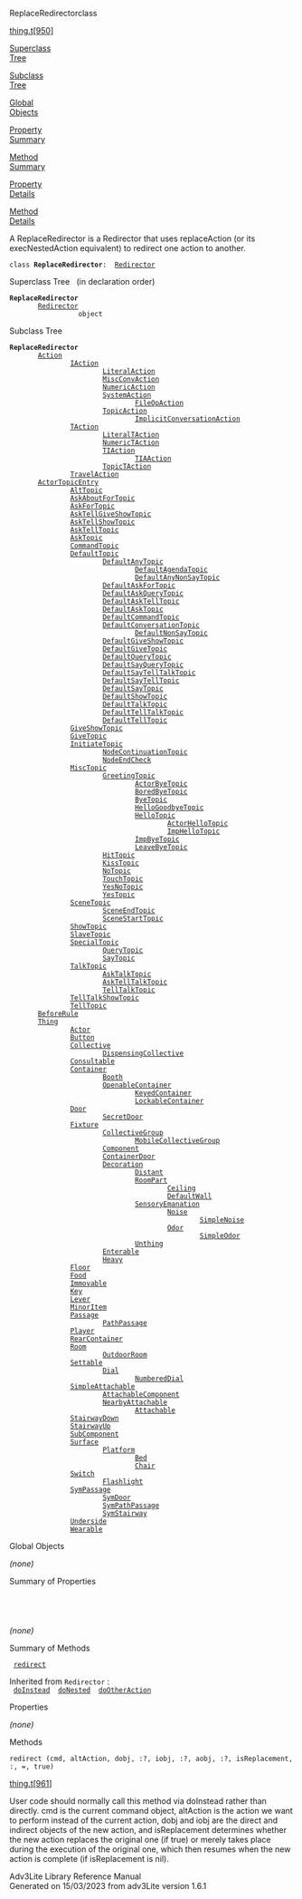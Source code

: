 <span class="title">ReplaceRedirector</span><span class="type">class</span>

[thing.t](../file/thing.t.html)\[[950](../source/thing.t.html#950)\]

[Superclass  
Tree](#_SuperClassTree_)

[Subclass  
Tree](#_SubClassTree_)

[Global  
Objects](#_ObjectSummary_)

[Property  
Summary](#_PropSummary_)

[Method  
Summary](#_MethodSummary_)

[Property  
Details](#_Properties_)

[Method  
Details](#_Methods_)

<div class="fdesc">

A ReplaceRedirector is a Redirector that uses replaceAction (or its
execNestedAction equivalent) to redirect one action to another.

`class `**`ReplaceRedirector`**` :   `[`Redirector`](../object/Redirector.html)

</div>

<span id="_SuperClassTree_"></span>

<div class="mjhd">

<span class="hdln">Superclass Tree</span>   (in declaration order)

</div>

**`ReplaceRedirector`**  
`         `[`Redirector`](../object/Redirector.html)  
`                 object`  
<span id="_SubClassTree_"></span>

<div class="mjhd">

<span class="hdln">Subclass Tree</span>  

</div>

**`ReplaceRedirector`**  
`         `[`Action`](../object/Action.html)  
`                 `[`IAction`](../object/IAction.html)  
`                         `[`LiteralAction`](../object/LiteralAction.html)  
`                         `[`MiscConvAction`](../object/MiscConvAction.html)  
`                         `[`NumericAction`](../object/NumericAction.html)  
`                         `[`SystemAction`](../object/SystemAction.html)  
`                                 `[`FileOpAction`](../object/FileOpAction.html)  
`                         `[`TopicAction`](../object/TopicAction.html)  
`                                 `[`ImplicitConversationAction`](../object/ImplicitConversationAction.html)  
`                 `[`TAction`](../object/TAction.html)  
`                         `[`LiteralTAction`](../object/LiteralTAction.html)  
`                         `[`NumericTAction`](../object/NumericTAction.html)  
`                         `[`TIAction`](../object/TIAction.html)  
`                                 `[`TIAAction`](../object/TIAAction.html)  
`                         `[`TopicTAction`](../object/TopicTAction.html)  
`                 `[`TravelAction`](../object/TravelAction.html)  
`         `[`ActorTopicEntry`](../object/ActorTopicEntry.html)  
`                 `[`AltTopic`](../object/AltTopic.html)  
`                 `[`AskAboutForTopic`](../object/AskAboutForTopic.html)  
`                 `[`AskForTopic`](../object/AskForTopic.html)  
`                 `[`AskTellGiveShowTopic`](../object/AskTellGiveShowTopic.html)  
`                 `[`AskTellShowTopic`](../object/AskTellShowTopic.html)  
`                 `[`AskTellTopic`](../object/AskTellTopic.html)  
`                 `[`AskTopic`](../object/AskTopic.html)  
`                 `[`CommandTopic`](../object/CommandTopic.html)  
`                 `[`DefaultTopic`](../object/DefaultTopic.html)  
`                         `[`DefaultAnyTopic`](../object/DefaultAnyTopic.html)  
`                                 `[`DefaultAgendaTopic`](../object/DefaultAgendaTopic.html)  
`                                 `[`DefaultAnyNonSayTopic`](../object/DefaultAnyNonSayTopic.html)  
`                         `[`DefaultAskForTopic`](../object/DefaultAskForTopic.html)  
`                         `[`DefaultAskQueryTopic`](../object/DefaultAskQueryTopic.html)  
`                         `[`DefaultAskTellTopic`](../object/DefaultAskTellTopic.html)  
`                         `[`DefaultAskTopic`](../object/DefaultAskTopic.html)  
`                         `[`DefaultCommandTopic`](../object/DefaultCommandTopic.html)  
`                         `[`DefaultConversationTopic`](../object/DefaultConversationTopic.html)  
`                                 `[`DefaultNonSayTopic`](../object/DefaultNonSayTopic.html)  
`                         `[`DefaultGiveShowTopic`](../object/DefaultGiveShowTopic.html)  
`                         `[`DefaultGiveTopic`](../object/DefaultGiveTopic.html)  
`                         `[`DefaultQueryTopic`](../object/DefaultQueryTopic.html)  
`                         `[`DefaultSayQueryTopic`](../object/DefaultSayQueryTopic.html)  
`                         `[`DefaultSayTellTalkTopic`](../object/DefaultSayTellTalkTopic.html)  
`                         `[`DefaultSayTellTopic`](../object/DefaultSayTellTopic.html)  
`                         `[`DefaultSayTopic`](../object/DefaultSayTopic.html)  
`                         `[`DefaultShowTopic`](../object/DefaultShowTopic.html)  
`                         `[`DefaultTalkTopic`](../object/DefaultTalkTopic.html)  
`                         `[`DefaultTellTalkTopic`](../object/DefaultTellTalkTopic.html)  
`                         `[`DefaultTellTopic`](../object/DefaultTellTopic.html)  
`                 `[`GiveShowTopic`](../object/GiveShowTopic.html)  
`                 `[`GiveTopic`](../object/GiveTopic.html)  
`                 `[`InitiateTopic`](../object/InitiateTopic.html)  
`                         `[`NodeContinuationTopic`](../object/NodeContinuationTopic.html)  
`                         `[`NodeEndCheck`](../object/NodeEndCheck.html)  
`                 `[`MiscTopic`](../object/MiscTopic.html)  
`                         `[`GreetingTopic`](../object/GreetingTopic.html)  
`                                 `[`ActorByeTopic`](../object/ActorByeTopic.html)  
`                                 `[`BoredByeTopic`](../object/BoredByeTopic.html)  
`                                 `[`ByeTopic`](../object/ByeTopic.html)  
`                                 `[`HelloGoodbyeTopic`](../object/HelloGoodbyeTopic.html)  
`                                 `[`HelloTopic`](../object/HelloTopic.html)  
`                                         `[`ActorHelloTopic`](../object/ActorHelloTopic.html)  
`                                         `[`ImpHelloTopic`](../object/ImpHelloTopic.html)  
`                                 `[`ImpByeTopic`](../object/ImpByeTopic.html)  
`                                 `[`LeaveByeTopic`](../object/LeaveByeTopic.html)  
`                         `[`HitTopic`](../object/HitTopic.html)  
`                         `[`KissTopic`](../object/KissTopic.html)  
`                         `[`NoTopic`](../object/NoTopic.html)  
`                         `[`TouchTopic`](../object/TouchTopic.html)  
`                         `[`YesNoTopic`](../object/YesNoTopic.html)  
`                         `[`YesTopic`](../object/YesTopic.html)  
`                 `[`SceneTopic`](../object/SceneTopic.html)  
`                         `[`SceneEndTopic`](../object/SceneEndTopic.html)  
`                         `[`SceneStartTopic`](../object/SceneStartTopic.html)  
`                 `[`ShowTopic`](../object/ShowTopic.html)  
`                 `[`SlaveTopic`](../object/SlaveTopic.html)  
`                 `[`SpecialTopic`](../object/SpecialTopic.html)  
`                         `[`QueryTopic`](../object/QueryTopic.html)  
`                         `[`SayTopic`](../object/SayTopic.html)  
`                 `[`TalkTopic`](../object/TalkTopic.html)  
`                         `[`AskTalkTopic`](../object/AskTalkTopic.html)  
`                         `[`AskTellTalkTopic`](../object/AskTellTalkTopic.html)  
`                         `[`TellTalkTopic`](../object/TellTalkTopic.html)  
`                 `[`TellTalkShowTopic`](../object/TellTalkShowTopic.html)  
`                 `[`TellTopic`](../object/TellTopic.html)  
`         `[`BeforeRule`](../object/BeforeRule.html)  
`         `[`Thing`](../object/Thing.html)  
`                 `[`Actor`](../object/Actor.html)  
`                 `[`Button`](../object/Button.html)  
`                 `[`Collective`](../object/Collective.html)  
`                         `[`DispensingCollective`](../object/DispensingCollective.html)  
`                 `[`Consultable`](../object/Consultable.html)  
`                 `[`Container`](../object/Container.html)  
`                         `[`Booth`](../object/Booth.html)  
`                         `[`OpenableContainer`](../object/OpenableContainer.html)  
`                                 `[`KeyedContainer`](../object/KeyedContainer.html)  
`                                 `[`LockableContainer`](../object/LockableContainer.html)  
`                 `[`Door`](../object/Door.html)  
`                         `[`SecretDoor`](../object/SecretDoor.html)  
`                 `[`Fixture`](../object/Fixture.html)  
`                         `[`CollectiveGroup`](../object/CollectiveGroup.html)  
`                                 `[`MobileCollectiveGroup`](../object/MobileCollectiveGroup.html)  
`                         `[`Component`](../object/Component.html)  
`                         `[`ContainerDoor`](../object/ContainerDoor.html)  
`                         `[`Decoration`](../object/Decoration.html)  
`                                 `[`Distant`](../object/Distant.html)  
`                                 `[`RoomPart`](../object/RoomPart.html)  
`                                         `[`Ceiling`](../object/Ceiling.html)  
`                                         `[`DefaultWall`](../object/DefaultWall.html)  
`                                 `[`SensoryEmanation`](../object/SensoryEmanation.html)  
`                                         `[`Noise`](../object/Noise.html)  
`                                                 `[`SimpleNoise`](../object/SimpleNoise.html)  
`                                         `[`Odor`](../object/Odor.html)  
`                                                 `[`SimpleOdor`](../object/SimpleOdor.html)  
`                                 `[`Unthing`](../object/Unthing.html)  
`                         `[`Enterable`](../object/Enterable.html)  
`                         `[`Heavy`](../object/Heavy.html)  
`                 `[`Floor`](../object/Floor.html)  
`                 `[`Food`](../object/Food.html)  
`                 `[`Immovable`](../object/Immovable.html)  
`                 `[`Key`](../object/Key.html)  
`                 `[`Lever`](../object/Lever.html)  
`                 `[`MinorItem`](../object/MinorItem.html)  
`                 `[`Passage`](../object/Passage.html)  
`                         `[`PathPassage`](../object/PathPassage.html)  
`                 `[`Player`](../object/Player.html)  
`                 `[`RearContainer`](../object/RearContainer.html)  
`                 `[`Room`](../object/Room.html)  
`                         `[`OutdoorRoom`](../object/OutdoorRoom.html)  
`                 `[`Settable`](../object/Settable.html)  
`                         `[`Dial`](../object/Dial.html)  
`                                 `[`NumberedDial`](../object/NumberedDial.html)  
`                 `[`SimpleAttachable`](../object/SimpleAttachable.html)  
`                         `[`AttachableComponent`](../object/AttachableComponent.html)  
`                         `[`NearbyAttachable`](../object/NearbyAttachable.html)  
`                                 `[`Attachable`](../object/Attachable.html)  
`                 `[`StairwayDown`](../object/StairwayDown.html)  
`                 `[`StairwayUp`](../object/StairwayUp.html)  
`                 `[`SubComponent`](../object/SubComponent.html)  
`                 `[`Surface`](../object/Surface.html)  
`                         `[`Platform`](../object/Platform.html)  
`                                 `[`Bed`](../object/Bed.html)  
`                                 `[`Chair`](../object/Chair.html)  
`                 `[`Switch`](../object/Switch.html)  
`                         `[`Flashlight`](../object/Flashlight.html)  
`                 `[`SymPassage`](../object/SymPassage.html)  
`                         `[`SymDoor`](../object/SymDoor.html)  
`                         `[`SymPathPassage`](../object/SymPathPassage.html)  
`                         `[`SymStairway`](../object/SymStairway.html)  
`                 `[`Underside`](../object/Underside.html)  
`                 `[`Wearable`](../object/Wearable.html)  
<span id="_ObjectSummary_"></span>

<div class="mjhd">

<span class="hdln">Global Objects</span>  

</div>

*(none)* <span id="_PropSummary_"></span>

<div class="mjhd">

<span class="hdln">Summary of Properties</span>  

</div>

` `

` `

*(none)* <span id="_MethodSummary_"></span>

<div class="mjhd">

<span class="hdln">Summary of Methods</span>  

</div>

` `[`redirect`](#redirect)`  `

Inherited from `Redirector` :  
` `[`doInstead`](../object/Redirector.html#doInstead)`  `[`doNested`](../object/Redirector.html#doNested)`  `[`doOtherAction`](../object/Redirector.html#doOtherAction)`  `

<span id="_Properties_"></span>

<div class="mjhd">

<span class="hdln">Properties</span>  

</div>

*(none)* <span id="_Methods_"></span>

<div class="mjhd">

<span class="hdln">Methods</span>  

</div>

<span id="redirect"></span>

`redirect (cmd, altAction, dobj, :?, iobj, :?, aobj, :?, isReplacement, :, =, true)`

[thing.t](../file/thing.t.html)\[[961](../source/thing.t.html#961)\]

<div class="desc">

User code should normally call this method via doInstead rather than
directly. cmd is the current command object, altAction is the action we
want to perform instead of the current action, dobj and iobj are the
direct and indirect objects of the new action, and isReplacement
determines whether the new action replaces the original one (if true) or
merely takes place during the execution of the original one, which then
resumes when the new action is complete (if isReplacement is nil).

</div>

<div class="ftr">

Adv3Lite Library Reference Manual  
Generated on 15/03/2023 from adv3Lite version 1.6.1

</div>
